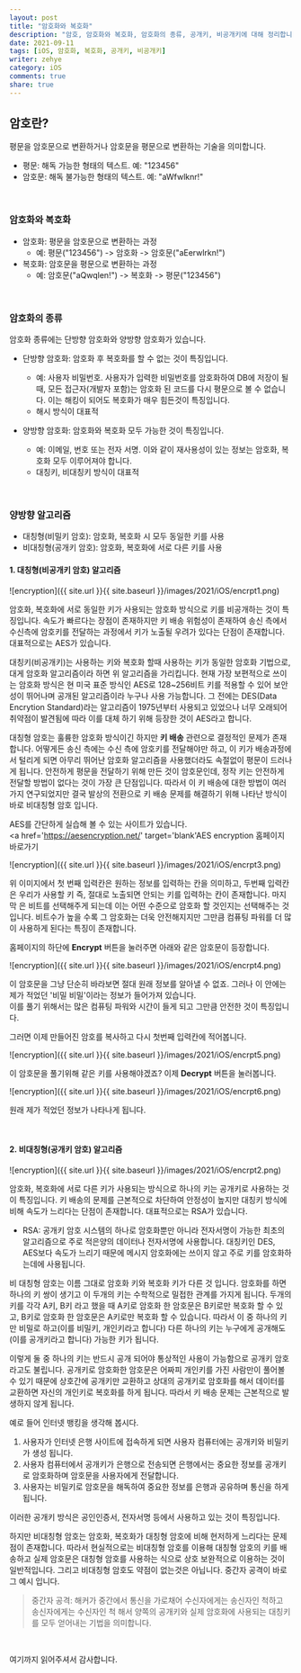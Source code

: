 ```yaml
---
layout: post
title: "암호화와 복호화"
description: "암호, 암호화와 복호화, 암호화의 종류, 공개키, 비공개키에 대해 정리합니다."
date: 2021-09-11
tags: [iOS, 암호화, 복호화, 공개키, 비공개키]
writer: zehye
category: iOS
comments: true
share: true
---
```


## 암호란?

평문을 암호문으로 변환하거나 암호문을 평문으로 변환하는 기술을 의미합니다.

- 평문: 해독 가능한 형태의 텍스트. 예: "123456"
- 암호문: 해독 불가능한 형태의 텍스트. 예: "aWfwlknr!"



<br/>

### 암호화와 복호화

- 암호화: 평문을 암호문으로 변환하는 과정
  - 예: 평문("123456") -> 암호화 -> 암호문("aEerwlrkn!")
- 복호화: 암호문을 평문으로 변환하는 과정
  - 예: 암호문("aQwqlen!") -> 복호화 -> 평문("123456")

<br/>

### 암호화의 종류

암호화 종류에는 단방향 암호화와 양방향 암호화가 있습니다.

- 단방향 암호화: 암호화 후 복호화를 할 수 없는 것이 특징입니다.
  - 예: 사용자 비밀번호. 사용자가 입력한 비밀번호를 암호화하여 DB에 저장이 될 때, 모든 접근자(개발자 포함)는 암호화 된 코드를 다시 평문으로 볼 수 없습니다. 이는 해킹이 되어도 복호화가 매우 힘든것이 특징입니다.
  - 해시 방식이 대표적

- 양방향 암호화: 암호화와 복호화 모두 가능한 것이 특징입니다.
  - 예: 이메일, 번호 또는 전자 서명. 이와 같이 재사용성이 있는 정보는 암호화, 복호화 모두 이루어져야 합니다.
  - 대칭키, 비대칭키 방식이 대표적


<br/>



### 양방향 알고리즘

- 대칭형(비밀키 암호): 암호화, 복호화 시 모두 동일한 키를 사용
- 비대칭형(공개키 암호): 암호화, 복호화에 서로 다른 키를 사용

#### 1. 대칭형(비공개키 암호) 알고리즘

![encryption]({{ site.url }}{{ site.baseurl }}/images/2021/iOS/encrpt1.png)

암호화, 복호화에 서로 동일한 키가 사용되는 암호화 방식으로 키를 비공개하는 것이 특징입니다. 속도가 빠르다는 장점이 존재하지만 키 배송 위험성이 존재하여 송신 측에서 수신측에 암호키를 전달하는 과정에서 키가 노출될 우려가 있다는 단점이 존재합니다. 대표적으로는 AES가 있습니다.

대칭키(비공개키)는 사용하는 키와 복호화 할때 사용하는 키가 동일한 암호화 기법으로, 대게 암호화 알고리즘이라 하면 위 알고리즘을 가리킵니다. 현재 가장 보편적으로 쓰이는 암호화 방식은 현 미국 표준 방식인 AES로 128~256비트 키를 적용할 수 있어 보안성이 뛰어나며 공개된 알고리즘이라 누구나 사용 가능합니다. 그 전에는 DES(Data Encrytion Standard)라는 알고리즘이 1975년부터 사용되고 있었으나 너무 오래되어 취약점이 발견됨에 따라 이를 대체 하기 위해 등장한 것이 AES라고 합니다.

대칭형 암호는 훌륭한 암호화 방식이긴 하지만 **키 배송** 관련으로 결정적인 문제가 존재합니다. 어떻게든 송신 측에는 수신 측에 암호키를 전달해야만 하고, 이 키가 배송과정에서 털리게 되면 아무리 뛰어난 암호화 알고리즘을 사용했더라도 속절없이 평문이 드러나게 됩니다. 안전하게 평문을 전달하기 위해 만든 것이 암호문인데, 정작 키는 안전하게 전달할 방법이 없다는 것이 가장 큰 단점입니다. 따라서 이 키 배송에 대한 방법이 여러가지 연구되었지만 결국 발상의 전환으로 키 배송 문제를 해결하기 위해 나타난 방식이 바로 비대칭형 암호 입니다.


AES를 간단하게 실습해 볼 수 있는 사이트가 있습니다.<br>
<a href='https://aesencryption.net/' target='blank'AES encryption 홈페이지 바로가기</a>

![encryption]({{ site.url }}{{ site.baseurl }}/images/2021/iOS/encrpt3.png)

위 이미지에서 첫 번째 입력칸은 원하는 정보를 입력하는 칸을 의미하고, 두번째 입력칸은 우리가 사용할 키 즉, 절대로 노출되면 안되는 키를 입력하는 칸이 존재합니다. 마지막 은 비트를 선택해주게 되는데 이는 어떤 수준으로 암호화 할 것인지는 선택해주는 것입니다. 비트수가 높을 수록 그 암호화는 더욱 안전해지지만 그만큼 컴퓨팅 파워를 더 많이 사용하게 된다는 특징이 존재합니다.

홈페이지의 하단에 **Encrypt** 버튼을 눌러주면 아래와 같은 암호문이 등장합니다.

![encryption]({{ site.url }}{{ site.baseurl }}/images/2021/iOS/encrpt4.png)

이 암호문을 그냥 단순히 바라보면 절대 원래 정보를 알아낼 수 없죠. 그러나 이 안에는 제가 적었던 '비밀 비밀'이라는 정보가 들어가져 있습니다.<br>
이를 풀기 위해서는 많은 컴퓨팅 파워와 시간이 들게 되고 그만큼 안전한 것이 특징입니다.

그러면 이제 만들어진 암호를 복사하고 다시 첫번째 입력칸에 적어봅니다.

![encryption]({{ site.url }}{{ site.baseurl }}/images/2021/iOS/encrpt5.png)

이 암호문을 풀기위해 같은 키를 사용해야겠죠? 이제 **Decrypt** 버튼을 눌러봅니다.

![encryption]({{ site.url }}{{ site.baseurl }}/images/2021/iOS/encrpt6.png)

원래 제가 적었던 정보가 나타나게 됩니다.



<br/>


#### 2. 비대칭형(공개키 암호) 알고리즘

![encryption]({{ site.url }}{{ site.baseurl }}/images/2021/iOS/encrpt2.png)

암호화, 복호화에 서로 다른 키가 사용되는 방식으로 하나의 키는 공개키로 사용하는 것이 특징입니다. 키 배송의 문제를 근본적으로 차단하여 안정성이 높지만 대칭키 방식에 비해 속도가 느리다는 단점이 존재합니다. 대표적으로는 RSA가 있습니다.

- RSA: 공개키 암호 시스템의 하나로 암호화뿐만 아니라 전자서명이 가능한 최초의 알고리즘으로 주로 적은양의 데이터나 전자서명에 사용합니다. 대칭키인 DES, AES보다 속도가 느리기 때문에 메시지 암호화에는 쓰이지 않고 주로 키를 암호화하는데에 사용됩니다.

비 대칭형 암호는 이름 그대로 암호화 키와 복호화 키가 다른 것 입니다. 암호화를 하면 하나의 키 쌍이 생기고 이 두개의 키는 수학적으로 밀접한 관계를 가지게 됩니다. 두개의 키를 각각 A키, B키 라고 했을 때 A키로 암호화 한 암호문은 B키로만 복호화 할 수 있고, B키로 암호화 한 암호문은 A키로만 복호화 할 수 있습니다. 따라서 이 중 하나의 키만 비밀로 하고(이를 비밀키, 개인키라고 합니다) 다른 하나의 키는 누구에게 공개해도(이를 공개키라고 합니다) 가능한 키가 됩니다.

이렇게 둘 중 하나의 키는 반드시 공개 되어야 통상적인 사용이 가능함으로 공개키 암호라고도 불립니다. 공개키로 암호화한 암호문은 어짜피 개인키를 가진 사람만이 풀어볼 수 있기 때문에 상호간에 공개키만 교환하고 상대의 공개키로 암호화를 해서 데이터를 교환하면 자신의 개인키로 복호화를 하게 됩니다. 따라서 키 배송 문제는 근본적으로 발생하지 않게 됩니다.

예로 들어 인터넷 뱅킹을 생각해 봅시다.

1. 사용자가 인터넷 은행 사이트에 접속하게 되면 사용자 컴퓨터에는 공개키와 비밀키가 생성 됩니다.
2. 사용자 컴퓨터에서 공개키가 은행으로 전송되면 은행에서는 중요한 정보를 공개키로 암호화하며 암호문을 사용자에게 전달합니다.
3. 사용자는 비밀키로 암호문을 해독하여 중요한 정보를 은행과 공유하며 통신을 하게 됩니다.

이러한 공개키 방식은 공인인증서, 전자서명 등에서 사용하고 있는 것이 특징입니다.

하지만 비대칭형 암호는 암호화, 복호화가 대칭형 암호에 비해 현저하게 느리다는 문제점이 존재합니다. 따라서 현실적으로는 비대칭형 암호를 이용해 대칭형 암호의 키를 배송하고 실제 암호문은 대칭형 암호를 사용하는 식으로 상호 보완적으로 이용하는 것이 일반적입니다. 그리고 비대칭형 암호도 약점이 없는것은 아닙니다. 중간자 공격이 바로 그 예시 입니다.

> 중간자 공격: 해커가 중간에서 통신을 가로채어 수신자에게는 송신자인 척하고 송신자에게는 수신자인 척 해서 양쪽의 공개키와 실제 암호화에 사용되는 대칭키를 모두 얻어내는 기법을 의미합니다.

<br/>

여기까지 읽어주셔서 감사합니다.

